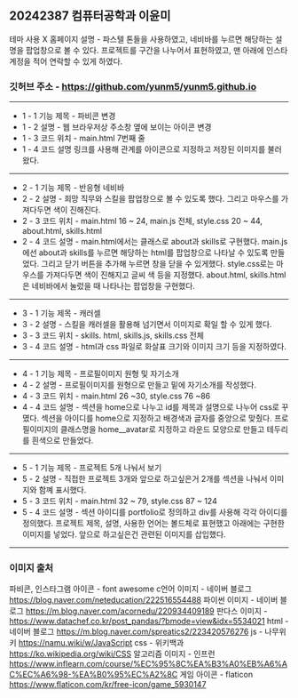 ## 20242387 컴퓨터공학과 이윤미
테마 사용 X
홈페이지 설명 - 파스텔 톤들을 사용하였고, 네비바를 누르면 해당하는 설명을 팝업창으로 볼 수 있다. 프로젝트를 구간을 나누어서 표현하였고, 맨 아래에 인스타 계정을 적어 연락할 수 있게 하였다.
### 깃허브 주소 - https://github.com/yunm5/yunm5.github.io
---
+ 1 - 1 기능 제목 - 파비콘 변경
+ 1 - 2 설명 - 웹 브라우저상 주소창 옆에 보이는 아이콘 변경
+ 1 - 3 코드 위치 - main.html 7번째 줄
+ 1 - 4 코드 설명 링크를 사용해 관계를 아이콘으로 지정하고 저장된 이미지를 불러왔다.
---
+ 2 - 1 기능 제목 - 반응형 네비바
+ 2 - 2 설명 - 희망 직무와 스킬을 팝업창으로 볼 수 있도록 했다. 그리고 마우스를 가져다두면 색이 진해진다. 
+ 2 - 3 코드 위치 - main.html 16 ~ 24, main.js 전체, style.css 20 ~ 44, about.html, skills.html
+ 2 - 4 코드 설명 - main.html에서는 클래스로 about과 skills로 구현했다. main.js에선 about과 skills를 누르면 해당하는 html를 팝업창으로 나타날 수 있도록 만들었다. 그리고 닫기 버튼을 추가해 누르면 창을 닫을 수 있게했다. style.css로는 마우스를 가져다두면 색이 진해지고 글씨 색 등을 지정했다. about.html, skills.html은 네비바에서 눌렀을 때 나타나는 팝업창을 구현했다. 
---
+ 3 - 1 기능 제목 - 캐러셀
+ 3 - 2 설명 - 스킬을 캐러셀을 활용해 넘기면서 이미지로 확일 할 수 있게 했다.
+ 3 - 3 코드 위치 - skills. html, skills.js, skills.css 전체
+ 3 - 4 코드 설명 - html과 css 파일로 화살표 크기와 이미지 크기 등을 지정하였다. 
---
+ 4 - 1 기능 제목 - 프로필이미지 원형 및 자기소개 
+ 4 - 2 설명 - 프로필이미지를 원형으로 만들고 밑에 자기소개를 작성했다.
+ 4 - 3 코드 위치 - main.html 26 ~30, style.css 76 ~86
+ 4 - 4 코드 설명 - 섹션을 home으로 나누고 id를 제목과 설명으로 나누어 css로 꾸몄다. 섹션을 아이디를 home으로 지정하고 배경색과 글자를 중앙으로 맞췄다. 프로필이미지의 클래스명을 home__avatar로 지정하고 라운드 모양으로 만들고 테두리를 흰색으로 만들었다.
---
+ 5 - 1 기능 제목 - 프로젝트 5개 나눠서 보기
+ 5 - 2 설명 - 직접한 프로젝트 3개와 앞으로 하고싶은거 2개를 섹션을 나눠서 이미지와 함꼐 표시했다.
+ 5 - 3 코드 위치 - main.html 32 ~ 79, style.css 87 ~ 124
+ 5 - 4 코드 설명 - 섹션 아이디를 portfolio로 정의하고 div를 사용해 각각 아이디를 정의했다. 프로젝트 제목, 설명, 사용한 언어는 볼드체로 표현했고 아래에는 구현한 이미지를 넣었다. 앞으로 하고싶은건 관련된 이미지를 삽입했다. 
---
### 이미지 출처
파비콘, 인스타그램 아이콘 - font awesome
c언어 이미지 - 네이버 블로그 https://blog.naver.com/neteducation/222516554488
파이썬 이미지 - 네이버 블로그 https://m.blog.naver.com/acornedu/220934409189
판다스 이미지 - https://www.datachef.co.kr/post_pandas/?bmode=view&idx=5534021
html - 네이버 블로그 https://m.blog.naver.com/spreatics2/223420576276
js - 나무위키 https://namu.wiki/w/JavaScript
css - 위키백과 https://ko.wikipedia.org/wiki/CSS
알고리즘 이미지 - 인프런 https://www.inflearn.com/course/%EC%95%8C%EA%B3%A0%EB%A6%AC%EC%A6%98-%EA%B0%95%EC%A2%8C
게임 아이콘 - flaticon https://www.flaticon.com/kr/free-icon/game_5930147
